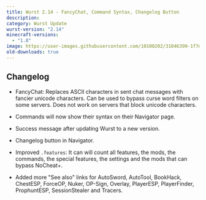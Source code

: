 ```yaml
---
title: Wurst 2.14 - FancyChat, Command Syntax, Changelog Button
description:
category: Wurst Update
wurst-version: "2.14"
minecraft-versions:
  - "1.8"
image: https://user-images.githubusercontent.com/10100202/31046399-1f7dc5fc-a5f8-11e7-8042-f762ba7a1fd9.jpg
old-downloads: true
---
```

## Changelog

- FancyChat: Replaces ASCII characters in sent chat messages with fancier unicode characters. Can be used to bypass curse word filters on some servers. Does not work on servers that block unicode characters.

- Commands will now show their syntax on their Navigator page.

- Success message after updating Wurst to a new version.

- Changelog button in Navigator.

- Improved `.features`: It can will count all features, the mods, the commands, the special features, the settings and the mods that can bypass NoCheat+.

- Added more "See also" links for AutoSword, AutoTool, BookHack, ChestESP, ForceOP, Nuker, OP-Sign, Overlay, PlayerESP, PlayerFinder, ProphuntESP, SessionStealer and Tracers.
